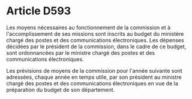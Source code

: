 # Article D593

Les moyens nécessaires au fonctionnement de la commission et à l'accomplissement de ses missions sont inscrits au budget du ministère chargé des postes et des communications électroniques. Les dépenses décidées par le président de la commission, dans le cadre de ce budget, sont ordonnancées par le ministre chargé des postes et des communications électroniques.

Les prévisions de moyens de la commission pour l'année suivante sont adressées, chaque année en temps utile, par son président au ministre chargé des postes et des communications électroniques en vue de la préparation du budget de son département.